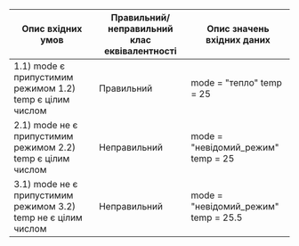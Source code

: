 | Опис вхідних умов                                  | Правильний/неправильний клас еквівалентності | Опис значень вхідних даних    |
| ------------------------------------------------- | --------------------------------------------- | ----------------------------- |
| 1.1) mode є припустимим режимом     1.2) temp є цілим числом                  | Правильний                                   | mode = "тепло" temp = 25 |
| 2.1) mode не є припустимим режимом  2.2) temp є цілим числом                  | Неправильний                                 | mode = "невідомий_режим" temp = 25|
| 3.1) mode не є припустимим режимом  3.2) temp не є цілим числом               | Неправильний                                 | mode = "невідомий_режим" temp = 25.5|

